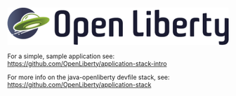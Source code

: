 ![](https://github.com/OpenLiberty/open-liberty/blob/master/logos/logo_horizontal_light_navy.png)

For a simple, sample application see:  https://github.com/OpenLiberty/application-stack-intro

For more info on the java-openliberty devfile stack, see:  https://github.com/OpenLiberty/application-stack
